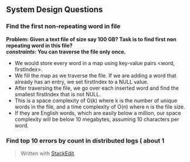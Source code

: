 ## System Design Questions

### Find the first non-repeating word in file

**Problem:  Given a text file of size say 100 GB? Task is to find first non repeating word in this file?  
*constraints*: You can traverse the file only once.**


 - We would store every word in a map using key-value pairs <word, firstIndex>. 
 - We fill the map as we traverse the file. If we are adding a word that already has an entry, we set firstIndex to a NULL value. 
 - After traversing the file, we go over each inserted word and find the smallest firstIndex that is not NULL. 
 - This is a space complexity of O(k) where k is the number of unique words in the file, and a time complexity of O(n) where n is the file size.  
 - If they are English words, which are easily below a million, our space complexity will be below 10 megabytes, assuming 10 characters per word.

### Find top 10 errors by count in distributed logs ( about 1
> Written with [StackEdit](https://stackedit.io/).
<!--stackedit_data:
eyJoaXN0b3J5IjpbNDQzNTQ2NDUxLC01NjY1OTEwMjVdfQ==
-->